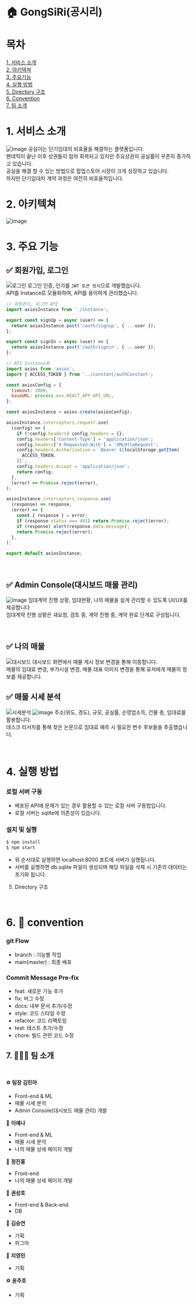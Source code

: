 # 🏠 GongSiRi(공시리)

# 목차
[1. 서비스 소개](#1._서비스_소개) <br>
[2. 아키텍쳐](#2._아키텍쳐) <br>
[3. 주요기능](#3._주요_기능) <br>
[4. 실행 방법](#4._실행_방법) <br> 
[5. Directory 구조](#5._Directory_구조) <br>
[6. Convention](#5._👏_convention) <br>
[7. 팀 소개](#7._👨‍👧‍👧_팀_소개) <br>

# 1. 서비스 소개
![image](https://github.com/Gong-siri/GongSiRi_Front/assets/86208370/356ec331-0c98-418d-bd5c-2f9624b47cc6)
공실이는 단기임대의 비효율을 해결하는 플랫폼입니다. <br>
팬데믹이 끝난 이후 상권들이 점차 회복되고 있지만 주요상권의 공실률이 꾸준히 증가하고 있습니다. <br>
공실을 해결 할 수 있는 방법으로 팝업스토어 시장이 크게 성장하고 있습니다. <br>
하지만 단기임대차 계약 과정은 여전히 비효율적입니다. 


# 2. 아키텍쳐
![image](https://github.com/Gong-siri/GongSiRi_Front/assets/86208370/0722f126-a3ea-4a23-b2db-9d521a485435)


# 3. 주요 기능

## ✅ 회원가입, 로그인
![로그인](https://github.com/Gong-siri/GongSiRi_Front/assets/86208370/cbf6d8d1-c631-45dd-ba26-fe23dda6e321)
로그인 인증, 인가를 `JWT 토큰 방식`으로 개발했습니다. <br>
API를 Instance로 모듈화하여, API를 용이하게 관리했습니다. <br>

```js
// 회원관리, 로그인 API
import axiosInstance from './instance';

export const signUp = async (user) => {
  return axiosInstance.post('/auth/signup', { ...user });
};

export const signIn = async (user) => {
  return axiosInstance.post('/auth/signin', { ...user });
};
```


```js
// API Instance화
import axios from 'axios';
import { ACCESS_TOKEN } from '../constant/authConstant';

const axiosConfig = {
  timeout: 3000,
  baseURL: process.env.REACT_APP_API_URL,
};

const axiosInstance = axios.create(axiosConfig);

axiosInstance.interceptors.request.use(
  (config) => {
    if (!config.headers) config.headers = {};
    config.headers['Content-Type'] = 'application/json';
    config.headers['X-Requested-With'] = 'XMLHttpRequest';
    config.headers.Authorization = `Bearer ${localStorage.getItem(
      ACCESS_TOKEN,
    )}`;
    config.headers.Accept = 'application/json';
    return config;
  },
  (error) => Promise.reject(error),
);

axiosInstance.interceptors.response.use(
  (response) => response,
  (error) => {
    const { response } = error;
    if (response.status === 401) return Promise.reject(error);
    if (response) alert(response.data.message);
    return Promise.reject(error);
  },
);

export default axiosInstance;
```

<br>

## ✅ Admin Console(대시보드 매물 관리)
![image](https://github.com/Gong-siri/GongSiRi_Front/assets/86208370/fb056f42-eede-497b-8a7d-843a081f8981)
임대계약 진행 상황, 임대현황, 나의 매물을 쉽게 관리할 수 있도록 UI/UX를 제공합니다<br> 
임대계약 진행 상황은 새요청, 검토 중, 계약 진행 중, 계약 완료 단계로 구성됩니다.

<br>

## ✅ 나의 매물
![대시보드](https://github.com/Gong-siri/GongSiRi_Front/assets/86208370/0e945778-5a9b-4619-8a3d-4da0f2d43e49)
대시보드 화면에서 매물 게시 정보 변경을 통해 이동합니다. <br> 
매물의 임대료 변경, 부가시설 변경, 매물 대표 이미지 변경을 통해 유저에게 매물의 정보를 제공합니다.

## ✅ 매물 시세 분석
![시세분석](https://github.com/Gong-siri/.github/assets/86208370/31fe96cd-5b29-4ea0-89ca-80015aabed02)
![image](https://github.com/Gong-siri/.github/assets/86208370/d7ead6f2-4883-4208-88d3-1f0f559068de)
주소(위도, 경도), 규모, 공실률, 순영업소득, 건물 층, 임대료를 활용합니다. <br>
데스크 리서치를 통해 찾은 논문으로 임대료 예측 시 필요한 변수 후보들을 추출했습니다. <div>


<br>

# 4. 실행 방법

### 로컬 서버 구동

- 배포된 API에 문제가 있는 경우 활용할 수 있는 로컬 서버 구동법입니다.
- 로컬 서버는 sqlite에 의존성이 있습니다.

### 설치 및 실행

```zsh
$ npm install
$ npm start
```

- 위 순서대로 실행하면 localhost:8000 포트에 서버가 실행됩니다.
- 서버를 실행하면 db.sqlite 파일이 생성되며 해당 파일을 삭제 시 기존의 데이터는 초기화 됩니다.
  
5. Directory 구조



</br>

# 6. 👏 convention

### **git Flow**

- branch : 기능별 작업
- main(master) : 최종 배포

### **Commit Message Pre-fix**

- feat: 새로운 기능 추가
- fix: 버그 수정
- docs: 내부 문서 추가/수정
- style: 코드 스타일 수정
- refactor: 코드 리팩토링
- test: 테스트 추가/수정
- chore: 빌드 관련 코드 수정

## 7. 👨‍👧‍👧 팀 소개
<br>

⚽ **팀장 김민아**

* Front-end & ML
* 매물 시세 분석
* Admin Console(대시보드 매물 관리) 개발

🐰 **이예나**

* Front-end & ML
* 매물 시세 분석
* 나의 매물 상세 페이지 개발

 🐨 **정진홍**

* Front-end
* 나의 매물 상세 페이지 개발

🐼 **권성호**

* Front-end & Back-end
* DB 
  

🐹 **김승연**

* 기획
* 피그마 

🐶 **지영민**

* 기획


⚽ **윤주호**
* 기획


